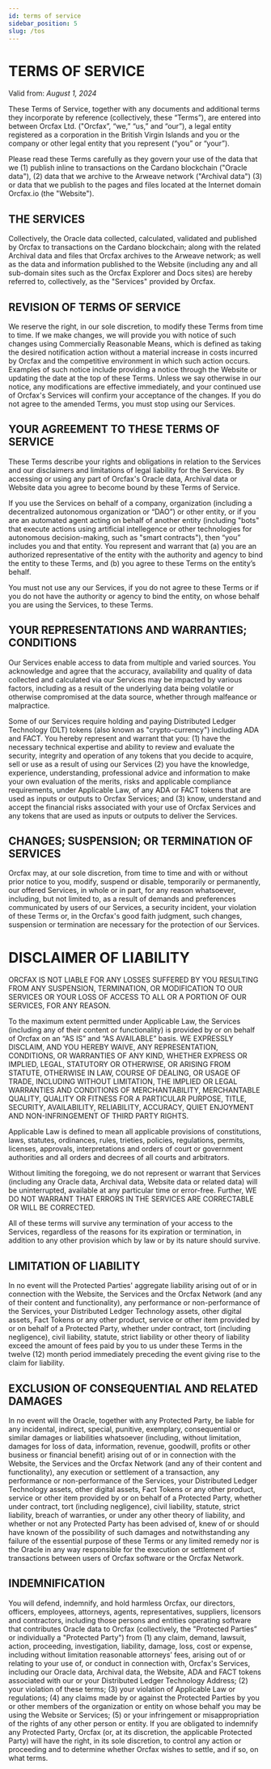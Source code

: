 ```yaml
---
id: terms of service
sidebar_position: 5
slug: /tos
---
```


# TERMS OF SERVICE

<!-- markdownlint-disable MD036 -->
<!-- To be linked to from `"tos":` -->

Valid from: *August 1, 2024*

<!-- markdownlint-restore -->

These Terms of Service, together with any documents and additional terms they
incorporate by reference (collectively, these “Terms”), are entered into between
Orcfax Ltd. ("Orcfax”, “we,” “us,” and “our”), a legal entity registered as a
corporation in the British Virgin Islands and you or the company or
other legal entity that you represent (“you” or “your”).

Please read these Terms carefully as they govern your use of the data that
we (1) publish inline to transactions on the Cardano blockchain ("Oracle data"), 
(2) data that we archive to the Arweave network ("Archival data") (3) or data that
we publish to the pages and files located at the Internet domain Orcfax.io (the "Website").

## THE SERVICES
Collectively, the Oracle data collected, calculated, validated and published
by Orcfax to transactions on the Cardano blockchain; along with the related Archival 
data and files that Orcfax archives to the Arweave network; as well as the data and
information published to the Website (including any and all sub-domain sites such as
the Orcfax Explorer and Docs sites) are hereby referred to, collectively, as the 
"Services" provided by Orcfax. 

## REVISION OF TERMS OF SERVICE
We reserve the right, in our sole discretion, to modify these Terms from time to
time. If we make changes, we will provide you with notice of such changes using
Commercially Reasonable Means, which is defined as taking the desired notification
action without a material increase in costs incurred by Orcfax and the competitive
environment in which such action occurs. Examples of such notice include providing
a notice through the Website or updating the date at the top of these Terms. Unless
we say otherwise in our notice, any modifications are effective immediately, and your
continued use of Orcfax's Services will confirm your acceptance of the changes. 
If you do not agree to the amended Terms, you must stop using our Services.

## YOUR AGREEMENT TO THESE TERMS OF SERVICE
These Terms describe your rights and obligations in relation to the Services and
our disclaimers and limitations of legal liability for the Services. By accessing
or using any part of Orcfax's Oracle data, Archival data or Website data you agree to
become bound by these Terms of Service.

If you use the Services on behalf of a company, organization (including a
decentralized autonomous organization or “DAO”) or other entity, or if you
are an automated agent acting on behalf of another entity (including "bots" that
execute actions using artificial intellegence or other technologies for autonomous
decision-making, such as "smart contracts"), then “you” includes you and that entity. 
You represent and warrant that (a) you are an authorized representative of the
entity with the authority and agency to bind the entity to these Terms, and (b) you
agree to these Terms on the entity’s behalf.

You must not use any our Services, if you do not agree to these Terms or if you
do not have the authority or agency to bind the entity, on whose behalf you are using
the Services, to these Terms. 

## YOUR REPRESENTATIONS AND WARRANTIES; CONDITIONS
Our Services enable access to data from multiple and varied sources. You
acknowledge and agree that the accuracy, availability and quality of data collected
and calculated via our Services may be impacted by various factors, including as
a result of the underlying data being volatile or otherwise compromised at the
data source, whether through malfeance or malpractice.

Some of our Services require holding and paying Distributed Ledger Technology (DLT) 
tokens (also known as "crypto-currency") including ADA and FACT. You hereby represent
and warrant that you: (1) have the necessary technical expertise and ability to review
and evaluate the security, integrity and operation of any tokens that you decide to
acquire, sell or use as a result of using our Services (2) you have the knowledge, 
experience, understanding, professional advice and information to make your own
evaluation of the merits, risks and applicable compliance requirements, under Applicable
Law, of any ADA or FACT tokens that are used as inputs or outputs to Orcfax Services; and 
(3) know, understand and accept the financial risks associated with your use of
Orcfax Services and any tokens that are used as inputs or outputs to deliver the Services.

## CHANGES; SUSPENSION; OR TERMINATION OF SERVICES
Orcfax may, at our sole discretion, from time to time and with or without prior notice to you,
modify, suspend or disable, temporarily or permanently, our offered Services, in whole or in 
part, for any reason whatsoever, including, but not limited to, as a result of demands and 
preferences communicated by users of our Services, a security incident, your violation of these 
Terms or, in the Orcfax's good faith judgment, such changes, suspension or termination are
necessary for the protection of our Services. 

# DISCLAIMER OF LIABILITY
ORCFAX IS NOT LIABLE FOR ANY LOSSES SUFFERED BY YOU RESULTING FROM ANY SUSPENSION, TERMINATION, 
OR MODIFICATION TO OUR SERVICES OR YOUR LOSS OF ACCESS TO ALL OR A PORTION OF OUR SERVICES, 
FOR ANY REASON.

To the maximum extent permitted under Applicable Law, the Services (including any of their
content or functionality) is provided by or on behalf of Orcfax on an “AS IS” and 
“AS AVAILABLE” basis. WE EXPRESSLY DISCLAIM, AND YOU HEREBY WAIVE, ANY REPRESENTATION, 
CONDITIONS, OR WARRANTIES OF ANY KIND, WHETHER EXPRESS OR IMPLIED, LEGAL, STATUTORY 
OR OTHERWISE, OR ARISING FROM STATUTE, OTHERWISE IN LAW, COURSE OF DEALING, OR USAGE OF
TRADE, INCLUDING WITHOUT LIMITATION, THE IMPLIED OR LEGAL WARRANTIES AND CONDITIONS OF
MERCHANTABILITY, MERCHANTABLE QUALITY, QUALITY OR FITNESS FOR A PARTICULAR PURPOSE,
TITLE, SECURITY, AVAILABILITY, RELIABILITY, ACCURACY, QUIET ENJOYMENT AND NON-INFRINGEMENT
OF THIRD PARTY RIGHTS.

Applicable Law is defined to mean all applicable provisions of constitutions,
laws, statutes, ordinances, rules, trieties, policies, regulations,
permits, licenses, approvals, interpretations and orders of court or 
government authorities and all orders and decrees of all courts and
arbitrators. 

Without limiting the foregoing, we do not represent or warrant that Services
(including any Oracle data, Archival data, Website data or related data) will
be uninterrupted, available at any particular time or error-free. Further, WE
DO NOT WARRANT THAT ERRORS IN THE SERVICES ARE CORRECTABLE OR WILL BE CORRECTED.

All of these terms will survive any termination of your access to the Services, 
regardless of the reasons for its expiration or termination, in addition to any
other provision which by law or by its nature should survive.


## LIMITATION OF LIABILITY

In no event will the Protected Parties' aggregate liability arising out of or in
connection with the Website, the Services and the Orcfax Network
(and any of their content and functionality), any performance or non-performance
of the Services, your Distributed Ledger Technology assets, other
digital assets, Fact Tokens or any other product, service or other item provided
by or on behalf of a Protected Party, whether under contract, tort
(including negligence), civil liability, statute, strict liability or other
theory of liability exceed the amount of fees paid by you to us under these
Terms in the twelve (12) month period immediately preceding the event giving
rise to the claim for liability.



## EXCLUSION OF CONSEQUENTIAL AND RELATED DAMAGES
In no event will the Oracle, together with any Protected Party, be liable for
any incidental, indirect, special, punitive, exemplary, consequential or similar
damages or liabilities whatsoever (including, without limitation, damages for
loss of data, information, revenue, goodwill, profits or other business or
financial benefit) arising out of or in connection with the Website, the
Services and the Orcfax Network (and any of their content and functionality),
any execution or settlement of a transaction, any performance or non-performance
of the Services, your Distributed Ledger Technology assets, other digital
assets, Fact Tokens or any other product, service or other item provided by or
on behalf of a Protected Party, whether under contract, tort
(including negligence), civil liability, statute, strict liability, breach of
warranties, or under any other theory of liability, and whether or not any
Protected Party has been advised of, knew of or should have known of the
possibility of such damages and notwithstanding any failure of the essential
purpose of these Terms or any limited remedy nor is the Oracle in any way
responsible for the execution or settlement of transactions between users of
Orcfax software or the Orcfax Network.



## INDEMNIFICATION
You will defend, indemnify, and hold harmless Orcfax, our directors, officers,
employees, attorneys, agents, representatives, suppliers, licensors and contractors,
including those persons and entities operating software that contributes Oracle data
to Orcfax (collectively, the "Protected Parties” or individually a "Protected Party")
from (1) any claim, demand, lawsuit, action, proceeding, investigation, liability, 
damage, loss, cost or expense, including without limitation reasonable attorneys’ fees,
arising out of or relating to your use of, or conduct in connection with, 
Orcfax's Services, including our Oracle data, Archival data, the Website, ADA and FACT
tokens associated with our or your Distributed Ledger Technology Address; (2) your
violation of these terms; (3) your violation of Applicable Law or regulations; (4)
any claims made by or against the Protected Parties by you or other members of the
organization or entity on whose behalf you may be using the Website or Services; 
(5) or your infringement or misappropriation of the rights of any other person or entity.
If you are obligated to indemnify any Protected Party, Orcfax (or, at its discretion,
the applicable Protected Party) will have the right, in its sole discretion, to
control any action or proceeding and to determine whether Orcfax wishes to
settle, and if so, on what terms.
